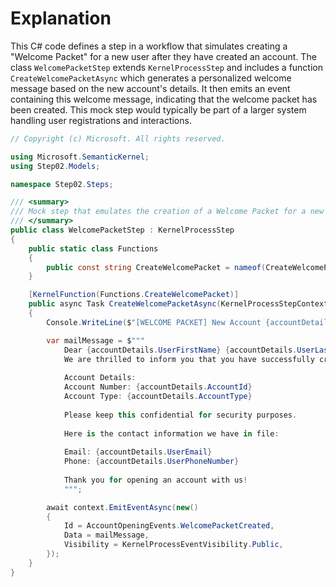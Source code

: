 # Explanation
This C# code defines a step in a workflow that simulates creating a "Welcome Packet" for a new user after they have created an account. The class `WelcomePacketStep` extends `KernelProcessStep` and includes a function `CreateWelcomePacketAsync` which generates a personalized welcome message based on the new account's details. It then emits an event containing this welcome message, indicating that the welcome packet has been created. This mock step would typically be part of a larger system handling user registrations and interactions.

```csharp
// Copyright (c) Microsoft. All rights reserved.

using Microsoft.SemanticKernel;
using Step02.Models;

namespace Step02.Steps;

/// <summary>
/// Mock step that emulates the creation of a Welcome Packet for a new user after account creation
/// </summary>
public class WelcomePacketStep : KernelProcessStep
{
    public static class Functions
    {
        public const string CreateWelcomePacket = nameof(CreateWelcomePacket);
    }

    [KernelFunction(Functions.CreateWelcomePacket)]
    public async Task CreateWelcomePacketAsync(KernelProcessStepContext context, bool marketingEntryCreated, bool crmRecordCreated, AccountDetails accountDetails, Kernel _kernel)
    {
        Console.WriteLine($"[WELCOME PACKET] New Account {accountDetails.AccountId} created");

        var mailMessage = $"""
            Dear {accountDetails.UserFirstName} {accountDetails.UserLastName}
            We are thrilled to inform you that you have successfully created a new PRIME ABC Account with us!
            
            Account Details:
            Account Number: {accountDetails.AccountId}
            Account Type: {accountDetails.AccountType}
            
            Please keep this confidential for security purposes.
            
            Here is the contact information we have in file:
            
            Email: {accountDetails.UserEmail}
            Phone: {accountDetails.UserPhoneNumber}
            
            Thank you for opening an account with us!
            """;

        await context.EmitEventAsync(new()
        {
            Id = AccountOpeningEvents.WelcomePacketCreated,
            Data = mailMessage,
            Visibility = KernelProcessEventVisibility.Public,
        });
    }
}
```